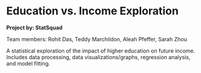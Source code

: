 # Education vs. Income Exploration

**Project by: StatSquad**

Team members: Rohit Das, Teddy Marchildon, Aleah Pfeffer, Sarah Zhou

A statistical exploration of the impact of higher education on future income. 
Includes data processing, data visualizations/graphs, regression analysis, and model fitting.
